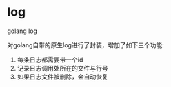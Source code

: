 # log
golang log

对golang自带的原生log进行了封装，增加了如下三个功能: 

1.  每条日志都需要带一个id
2.  记录日志调用处所在的文件与行号
3.  如果日志文件被删除，会自动恢复

